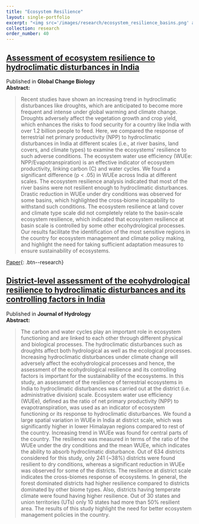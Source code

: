 ```yaml
---
title: "Ecosystem Resilience"
layout: single-portfolio
excerpt: "<img src='/images/research/ecosystem_resilience_basins.png' alt=''>"
collection: research
order_number: 40
---
```


## [Assessment of ecosystem resilience to hydroclimatic disturbances in India](https://onlinelibrary.wiley.com/doi/full/10.1111/gcb.13874) <br/>
Published in **Global Change Biology** <br/>
**Abstract:** 
> Recent studies have shown an increasing trend in hydroclimatic disturbances like droughts, which are anticipated to become more frequent and intense under global warming and climate change. Droughts adversely affect the vegetation growth and crop yield, which enhances the risks to food security for a country like India with over 1.2 billion people to feed. Here, we compared the response of terrestrial net primary productivity (NPP) to hydroclimatic disturbances in India at different scales (i.e., at river basins, land covers, and climate types) to examine the ecosystems’ resilience to such adverse conditions. The ecosystem water use efficiency (WUEe: NPP/Evapotranspiration) is an effective indicator of ecosystem productivity, linking carbon (C) and water cycles. We found a significant difference (p < .05) in WUEe across India at different scales. The ecosystem resilience analysis indicated that most of the river basins were not resilient enough to hydroclimatic disturbances. Drastic reduction in WUEe under dry conditions was observed for some basins, which highlighted the cross‐biome incapability to withstand such conditions. The ecosystem resilience at land cover and climate type scale did not completely relate to the basin‐scale ecosystem resilience, which indicated that ecosystem resilience at basin scale is controlled by some other ecohydrological processes. Our results facilitate the identification of the most sensitive regions in the country for ecosystem management and climate policy making, and highlight the need for taking sufficient adaptation measures to ensure sustainability of ecosystems.


[Paper](/files/paper_gcb.pdf){: .btn--research}


## [District-level assessment of the ecohydrological resilience to hydroclimatic disturbances and its controlling factors in India](https://www.sciencedirect.com/science/article/pii/S0022169418305936/) <br/>
Published in **Journal of Hydrology**<br/>
**Abstract:** 
> The carbon and water cycles play an important role in ecosystem functioning and are linked to each other through different physical and biological processes. The hydroclimatic disturbances such as droughts affect both hydrological as well as the ecological processes. Increasing hydroclimatic disturbances under climate change will adversely affect the ecohydrological processes and hence, the assessment of the ecohydrological resilience and its controlling factors is important for the sustainability of the ecosystems. In this study, an assessment of the resilience of terrestrial ecosystems in India to hydroclimatic disturbances was carried out at the district (i.e. administrative division) scale. Ecosystem water use efficiency (WUEe), defined as the ratio of net primary productivity (NPP) to evapotranspiration, was used as an indicator of ecosystem functioning or its response to hydroclimatic disturbances. We found a large spatial variation in WUEe in India at district scale, which was significantly higher in lower Himalayan regions compared to rest of the country. Increasing trend in WUEe was found for central parts of the country. The resilience was measured in terms of the ratio of the WUEe under the dry conditions and the mean WUEe, which indicates the ability to absorb hydroclimatic disturbance. Out of 634 districts considered for this study, only 241 (~38%) districts were found resilient to dry conditions, whereas a significant reduction in WUEe was observed for some of the districts. The resilience at district scale indicates the cross-biomes response of ecosystems. In general, the forest dominated districts had higher resilience compared to districts dominated by other biome types. Also, districts having temperate climate were found having higher resilience. Out of 30 states and union territories (UTs) only 10 states had more than 50% resilient area. The results of this study highlight the need for better ecosystem management policies in the country. <br/>
